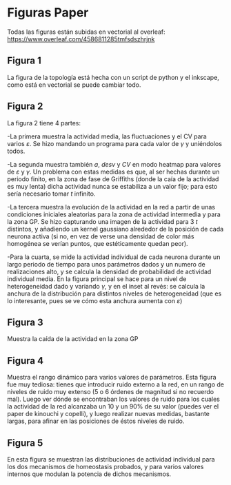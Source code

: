 # Figuras Paper

Todas las figuras están subidas en vectorial al overleaf:
https://www.overleaf.com/4586811285tmfsdszhrjnk

## Figura 1

La figura de la topología está hecha con un script de python y el inkscape, como está en vectorial se puede cambiar todo.

## Figura 2

La figura 2 tiene 4 partes:  
  
-La primera muestra la actividad media, las fluctuaciones y el CV para varios $\varepsilon$. Se hizo mandando un programa para cada valor de $\gamma$ y uniéndolos todos.  
  
-La segunda muestra también $a$, $desv$ y $CV$ en modo heatmap para valores de $\varepsilon$ y $\gamma$. Un problema con estas medidas es que, al ser hechas durante un periodo finito, en la zona de fase de Griffiths (donde la caía de la actividad es muy lenta) dicha actividad nunca se estabiliza a un valor fijo; para esto sería necesario tomar $t$ infinito.  
  
-La tercera muestra la evolución de la actividad en la red a partir de unas condiciones iniciales aleatorias para la zona de actividad intermedia y para la zona GP. Se hizo capturando una imagen de la actividad para 3 $t$ distintos, y añadiendo un kernel gaussiano alrededor de la posición de cada neurona activa (si no, en vez de verse una densidad de color más homogénea se verían puntos, que estéticamente quedan peor).  
  
-Para la cuarta, se mide la actividad individual de cada neurona durante un largo periodo de tiempo para unos parámetros dados y un numero de realizaciones alto, y se calcula la densidad de probabilidad de actividad individual media. En la figura principal se hace para un nivel de heterogeneidad dado y variando $\gamma$, y en el inset al revés: se calcula la anchura de la distribución para distintos niveles de heterogeneidad (que es lo interesante, pues se ve cómo esta anchura aumenta con $\varepsilon$)  
  
  
## Figura 3

Muestra la caída de la actividad en la zona GP


## Figura 4

Muestra el rango dinámico para varios valores de parámetros. Esta figura fue muy tediosa: tienes que introducir ruido externo a la red, en un rango de niveles de ruido muy extenso (5 o 6 órdenes de magnitud si no recuerdo mal). Luego ver dónde se encontraban los valores de ruido para los cuales la actividad de la red alcanzaba un 10 y un 90% de su valor (puedes ver el paper de kinouchi y copelli), y luego realizar nuevas medidas, bastante largas, para afinar en las posiciones de éstos niveles de ruido.

## Figura 5

En esta figura se muestran las distribuciones de actividad individual para los dos mecanismos de homeostasis probados, y para varios valores internos que modulan la potencia de dichos mecanismos.
